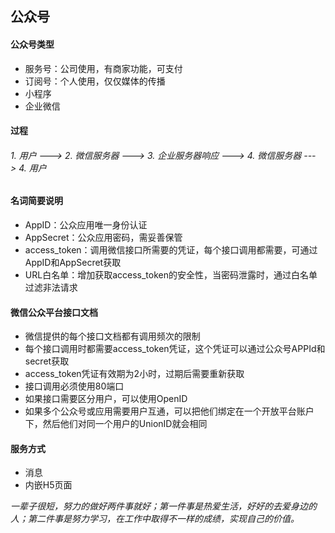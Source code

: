 ## 公众号

#### 公众号类型

* 服务号：公司使用，有商家功能，可支付
* 订阅号：个人使用，仅仅媒体的传播
* 小程序
* 企业微信

#### 过程

###### 1. 用户 ---> 2. 微信服务器 ---> 3. 企业服务器响应 ---> 4. 微信服务器 ---> 4. 用户

#### 名词简要说明

* AppID：公众应用唯一身份认证
* AppSecret：公众应用密码，需妥善保管
* access_token：调用微信接口所需要的凭证，每个接口调用都需要，可通过AppID和AppSecret获取
* URL白名单：增加获取access_token的安全性，当密码泄露时，通过白名单过滤非法请求

#### 微信公众平台接口文档

* 微信提供的每个接口文档都有调用频次的限制
* 每个接口调用时都需要access_token凭证，这个凭证可以通过公众号APPId和secret获取
* access_token凭证有效期为2小时，过期后需要重新获取
* 接口调用必须使用80端口
* 如果接口需要区分用户，可以使用OpenID
* 如果多个公众号或应用需要用户互通，可以把他们绑定在一个开放平台账户下，然后他们对同一个用户的UnionID就会相同

#### 服务方式

* 消息
* 内嵌H5页面












*一辈子很短，努力的做好两件事就好；第一件事是热爱生活，好好的去爱身边的人；第二件事是努力学习，在工作中取得不一样的成绩，实现自己的价值。*